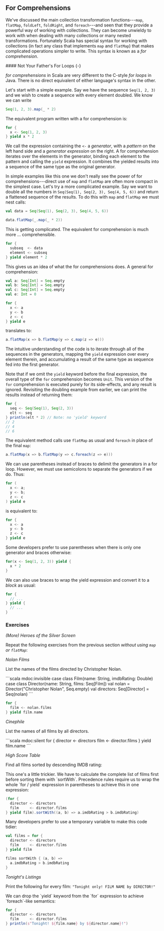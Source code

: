 ## For Comprehensions

We've discussed the main collection transformation functions---`map`, `flatMap`, `foldLeft`, `foldRight`, and `foreach`---and seen that they provide a powerful way of working with collections. They can become unwieldy to work with when dealing with many collections or many nested transformations. Fortunately Scala has special syntax for working with collections (in fact any class that implements `map` and `flatMap`) that makes complicated operations simpler to write. This syntax is known as a _for comprehension_.

<div class="callout callout-info">
#### Not Your Father's For Loops {-}

_for comprehensions_ in Scala are very different to the C-style _for loops_ in Java. There is no direct equivalent of either language's syntax in the other.

</div>

Let's start with a simple example. Say we have the sequence `Seq(1, 2, 3)` and we wish to create a sequence with every element doubled. We know we can write

```scala mdoc
Seq(1, 2, 3).map(_ * 2)
```

The equivalent program written with a for comprehension is:

```scala mdoc
for {
  x <- Seq(1, 2, 3)
} yield x * 2
```

We call the expression containing the `<-` a _generator_, with a _pattern_ on the left hand side and a _generator expression_ on the right. A for comprehension iterates over the elements in the generator, binding each element to the pattern and calling the `yield` expression. It combines the yielded results into a sequence of the same type as the original generator.

In simple examples like this one we don't really see the power of for comprehensions---direct use of `map` and `flatMap` are often more compact in the simplest case. Let's try a more complicated example. Say we want to double all the numbers in `Seq(Seq(1), Seq(2, 3), Seq(4, 5, 6))` and return a flattened sequence of the results. To do this with `map` and `flatMap` we must nest calls:

```scala mdoc
val data = Seq(Seq(1), Seq(2, 3), Seq(4, 5, 6))

data.flatMap(_.map(_ * 2))
```

This is getting complicated. The equivalent for comprehension is much more ... comprehensible.

```scala mdoc
for {
  subseq  <- data
  element <- subseq
} yield element * 2
```

This gives us an idea of what the for comprehensions does. A general for comprehension:

```scala mdoc:invisible
val a: Seq[Int] = Seq.empty
val b: Seq[Int] = Seq.empty
val c: Seq[Int] = Seq.empty
val e: Int = 0
```

```scala mdoc:silent
for {
  x <- a
  y <- b
  z <- c
} yield e
```

translates to:

```scala mdoc:silent
a.flatMap(x => b.flatMap(y => c.map(z => e)))
```

The intuitive understanding of the code is to iterate through all of the sequences in the generators, mapping the `yield` expression over every element therein, and accumulating a result of the same type as sequence fed into the first generator.

Note that if we omit the `yield` keyword before the final expression, the overall type of the `for` comprehension becomes `Unit`. This version of the `for` comprehension is executed purely for its side-effects, and any result is ignored. Revisiting the doubling example from earlier, we can print the results instead of returning them:

```scala mdoc:silent
for {
  seq <- Seq(Seq(1), Seq(2, 3))
  elt <- seq
} println(elt * 2) // Note: no 'yield' keyword
// 2
// 4
// 6
```

The equivalent method calls use `flatMap` as usual and `foreach` in place of the final `map`:

```scala
a.flatMap(x => b.flatMap(y => c.foreach(z => e)))
```

We can use parentheses instead of braces to delimit the generators in a for loop. However, we must use semicolons to separate the generators if we do. Thus:

```scala mdoc:silent
for (
  x <- a;
  y <- b;
  z <- c
) yield e
```

is equivalent to:

```scala mdoc:silent
for {
  x <- a
  y <- b
  z <- c
} yield e
```

Some developers prefer to use parentheses when there is only one generator and braces otherwise:

```scala mdoc:silent
for(x <- Seq(1, 2, 3)) yield {
  x * 2
}
```

We can also use braces to wrap the yield expression and convert it to a _block_ as usual:

```scala
for {
  // ...
} yield {
  // ...
}
```

### Exercises

_(More) Heroes of the Silver Screen_

Repeat the following exercises from the previous section _without using `map` or `flatMap`_:

_Nolan Films_

List the names of the films directed by Christopher Nolan.

<div class="solution">
```scala mdoc:invisible
case class Film(name: String, imdbRating: Double)
case class Director(name: String, films: Seq[Film])
val nolan = Director("Christopher Nolan", Seq.empty)
val directors: Seq[Director] = Seq(nolan)
```

```scala mdoc:silent
for {
  film <- nolan.films
} yield film.name
```

</div>

_Cinephile_

List the names of all films by all directors.

<div class="solution">
```scala mdoc:silent
for {
  director <- directors
  film     <- director.films
} yield film.name
```
</div>

_High Score Table_

Find all films sorted by descending IMDB rating:

<div class="solution">
This one's a little trickier. We have to calculate the complete list of films first before sorting them with `sortWith`. Precedence rules require us to wrap the whole `for / yield` expression in parentheses to achieve this in one expression:

```scala mdoc:silent
(for {
  director <- directors
  film     <- director.films
} yield film).sortWith((a, b) => a.imdbRating > b.imdbRating)
```

Many developers prefer to use a temporary variable to make this code tidier:

```scala mdoc:silent
val films = for {
  director <- directors
  film     <- director.films
} yield film

films sortWith { (a, b) =>
  a.imdbRating > b.imdbRating
}
```

</div>

_Tonight's Listings_

Print the following for every film: `"Tonight only! FILM NAME by DIRECTOR!"`

<div class="solution">
We can drop the `yield` keyword from the `for` expression to achieve `foreach`-like semantics:

```scala mdoc:silent
for {
  director <- directors
  film     <- director.films
} println(s"Tonight! ${film.name} by ${director.name}!")
```

</div>
